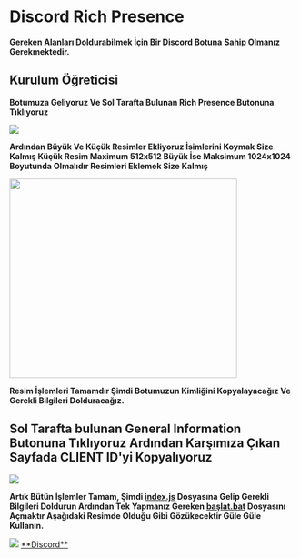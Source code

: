<h1>Discord Rich Presence</h1>

**Gereken Alanları Doldurabilmek İçin Bir Discord Botuna** <a href="https://discord.com/developers/applications/" target="blank__">**Sahip Olmanız**</a> **Gerekmektedir.**

<h2>Kurulum Öğreticisi</h2>
  
**Botumuza Geliyoruz Ve Sol Tarafta Bulunan Rich Presence Butonuna Tıklıyoruz**
  
<img src="https://cdn.discordapp.com/attachments/698155104804798524/813471174365413376/1.png">

**Ardından Büyük Ve Küçük Resimler Ekliyoruz İsimlerini Koymak Size Kalmış Küçük Resim Maximum 512x512 Büyük İse Maksimum 1024x1024 Boyutunda Olmalıdır Resimleri Eklemek Size Kalmış**

<img src="https://cdn.discordapp.com/attachments/698155104804798524/813471489231159296/2.png" width="400" height="350">

**Resim İşlemleri Tamamdır Şimdi Botumuzun Kimliğini Kopyalayacağız Ve Gerekli Bilgileri Dolduracağız.**

<h2>Sol Tarafta bulunan General Information Butonuna Tıklıyoruz Ardından Karşımıza Çıkan Sayfada CLIENT ID'yi Kopyalıyoruz</h2>

<img src="https://cdn.discordapp.com/attachments/698155104804798524/813472579762913301/3.png">

**Artık Bütün İşlemler Tamam, Şimdi <a href="https://github.com/tunadnz/discord-rpc/blob/main/index.js" target="blank__">**index.js**</a> Dosyasına Gelip Gerekli Bilgileri Doldurun Ardından Tek Yapmanız Gereken <a href="https://github.com/tunadnz/discord-rpc/blob/main/ba%C5%9Flat.bat" target="blank__">**başlat.bat**</a> Dosyasını Açmaktır Aşağıdaki Resimde Olduğu Gibi Gözükecektir Güle Güle Kullanın.**

<img src="https://cdn.discordapp.com/attachments/698155104804798524/813468550999703593/goruntu.png">
<a href="https://discord.gg/rVnKDGcRKR" target="blank__">**Discord**</a>
